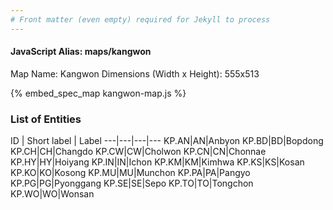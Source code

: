 ```yaml
---
# Front matter (even empty) required for Jekyll to process
---
```


#### JavaScript Alias: maps/kangwon

Map Name: Kangwon
Dimensions (Width x Height): 555x513



{% embed_spec_map kangwon-map.js %}

### List of Entities

ID | Short label | Label
---|---|---|---
KP.AN|AN|Anbyon
KP.BD|BD|Bopdong
KP.CH|CH|Changdo
KP.CW|CW|Cholwon
KP.CN|CN|Chonnae
KP.HY|HY|Hoiyang
KP.IN|IN|Ichon
KP.KM|KM|Kimhwa
KP.KS|KS|Kosan
KP.KO|KO|Kosong
KP.MU|MU|Munchon
KP.PA|PA|Pangyo
KP.PG|PG|Pyonggang
KP.SE|SE|Sepo
KP.TO|TO|Tongchon
KP.WO|WO|Wonsan

